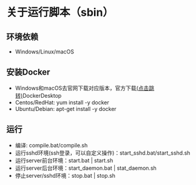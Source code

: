 # 关于运行脚本（sbin）

## 环境依赖

- Windows/Linux/macOS

## 安装Docker

- Windows和macOS去官网下载对应版本，官方下载[(点击跳转)](https://www.docker.com/products/docker-desktop)DockerDesktop
- Centos/RedHat: yum install -y docker
- Ubuntu/Debian: apt-get install -y docker

## 运行

- 编译: compile.bat/compile.sh
- 运行sshd环境(ssh登录，可以自定义操作)：start_sshd.bat/start_sshd.sh
- 运行server前台环境：start.bat | start.sh
- 运行server后台环境：start_daemon.bat | stat_daemon.sh
- 停止server/sshd环境：stop.bat | stop.sh
